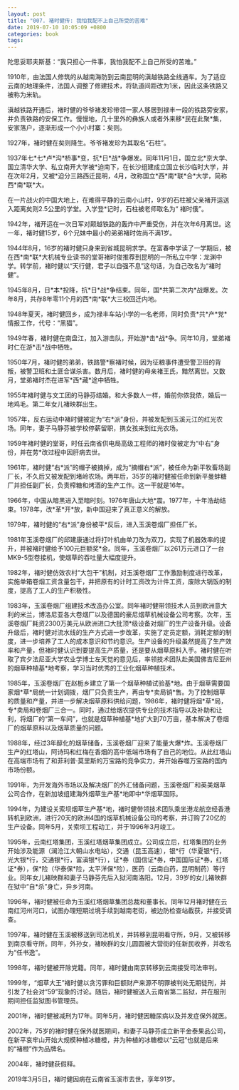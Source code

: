 ```yaml
---
layout: post
title: "007. 褚时健传: 我怕我配不上自己所受的苦难"
date: 2019-07-10 10:05:09 +0800
categories: book
tags: 
---
```


陀思妥耶夫斯基：“我只担心一件事，我怕我配不上自己所受的苦难。”



1910年，由法国人修筑的从越南海防到云南昆明的滇越铁路全线通车。为了适应云南的地理条件，法国人调整了修建技术，将轨道间距改为1米，因此这条铁路又被称为米轨。







滇越铁路开通后，褚时健的爷爷褚发珍带领一家人移居到禄丰一段的铁路旁安家，并负责铁路的安保工作。慢慢地，几十里外的彝族人或者外来移\*民在此聚\*集，安家落户，逐渐形成一个小小村寨：矣则。



1927年，褚时健在矣则降生。爷爷褚发珍为其取名“石柱”。



1937年七\*七\*卢\*沟\*桥事\*变，抗\*日\*战\*争爆发。同年11月1日，国立北\*京大学、国立清华大学、私立南开大学被\*迫南下，在长沙组建成立国立长沙临时大学，并在次年2月，又被\*迫分三路西迁昆明，4月，改称国立\*西\*南\*联\*合\*大学，简称西\*南\*联\*大。



在一片战火的中国大地上，在难得平静的云南小山村，9岁的石柱被父亲褚开运送入距离矣则2.5公里的学堂。入学登\*记时，石柱被老师取名为“ 褚时俄”。



1942年，褚开运在一次日军对颠越铁路的轰炸中严重受伤，并在次年6月离世。这一年，褚时健15岁，6个兄妹中最小的弟弟褚时佐尚不满1岁。



1944年8月，16岁的褚时健只身来到省城昆明求学。在富春中学读了一学期后，被在西\*南\*联\*大机械专业读书的堂哥褚时俊推荐到昆明的一所私立中学：龙渊中学。转学前，褚时健以“天行健，君子以自强不息”这句话，为自己改名为“褚时健”。 



1945年8月，日\*本\*投降，抗\*日\*战\*争结束。同年，国\*共第二次内\*战爆发。次年8月，共存8年零11个月的西\*南\*联\*大三校回迁内地。 



1948年夏天，褚时健回乡，成为禄丰车站小学的一名老师，同时负责\*共\*产\*党\*情报工作，代号：“黑猫”。



1949年春，褚时健在南盘江，加入游击队，开始游\*击\*战\*争。同年10月，堂弟褚时仁在游\*击\*战中牺牲。



1950年7月，褚时健的弟弟，铁路警\*察褚时候，因为征粮事件遭受警卫班的背叛，被警卫班和土匪合谋杀害。数月后，褚时健的母亲褚王氏，黯然离世。又数月，堂弟褚时杰在进军\*西\*藏\*途中牺牲。



1955年褚时健与文工团的马静芬结婚。和大多数人一样，婚前你侬我侬，婚后一地鸡毛。第二年女儿褚映群出生。



1957年，反右运动中褚时健被定为“右\*派”身份，并被发配到玉溪元江的红光农场。同年，妻子马静芬被学校停薪留职，携女孩来到红光农场。



1959年褚时健的堂哥，时任云南省供电局高级工程师的褚时俊被定为“中右”身份，并在劳\*改过程中因肝病去世。



1961年，褚时健“右\*派”的帽子被摘掉，成为“摘帽右\*派”，被任命为新平牧畜场副厂长，不久后又被发配到堵岭农场。两年后，35岁的褚时健被任命到新平曼蚌糖厂并担任副厂长，负责榨糖和烤酒的生产工作。这一干就是16年。



1966年，中国从暗黑进入至暗时刻。1976年唐山大地\*震。1977年，十年浩劫结束。1978年，改\*革\*开\*放，新中国迎来了真正意义的解放。



1979年，褚时健的“右\*派”身份被平\*反后，进入玉溪卷烟厂担任厂长。



1981年玉溪卷烟厂的邱建康通过将打叶机由单刀改为双刀，实现了机器效率的提升，并被褚时健给予100元巨额奖\*金。同年，玉溪卷烟厂以261万元进口了一台MK9-5型卷接机，使烟草的吞吐量大幅度提升。



1982年，褚时健仿效农村“大包干”机制，对玉溪卷烟厂工作激励制度进行改革，实施单箱卷烟工资含量包干，并把原有的计时工资改为计件工资，废除大锅饭的制度，提高了工人的生产积极性。



1983年，玉溪卷烟厂组建技术改造办公室。同年褚时健带领技术人员到欧洲意大利的米兰，博洛尼亚各大卷烟厂以及德国的豪尼烟草机械设备公司考察。次年，玉溪卷烟厂耗资2300万美元从欧洲进口大批顶\*级设备对烟厂的生产设备升级。设备升级后，褚时健对流水线的生产方式进一步改革，实施了定员定额，消耗定额的制度，进一步培养了工人的成本意识和节约意识。生产设备的升级虽然提高了生产效率和产量，但褚时健认识到要提高生产质量，还是要从烟草原料入手。褚时健在听取了宾夕法尼亚大学农业学博士左天觉的意见后，率领技术团队赴美国佛吉尼亚州的烟草种植基\*地考察，学习当时优秀的工业化烟草种植技术。



1985年，玉溪卷烟厂在赵栀乡建立了第一个烟草种植试验基\*地。由于烟草需要国家烟\*草\*局统一计划调拨，烟厂只负责生产，再由专\*卖局销\*售。为了控制烟草的质量和产量，并进一步解决烟草原料供给问题，1986年，褚时健将烟\*草\*局，专\*卖局和卷烟厂三合一。同时，通过给烟农提供专业的技术指导以及补助和让利，将烟厂的“第一车间”，也就是烟草种植基\*地扩大到70万亩，基本解决了卷烟厂的烟草原料以及烟草质量的问题。 



1988年，经过3年醇化的烟草储备，玉溪卷烟厂迎来了能量大爆\*炸。玉溪卷烟厂生产的红塔山，阿诗玛和红梅在香烟的高中低端市场有了自己的地位。从此红塔山在高端市场有了和菲利普·莫里斯的万宝路的竞争实力，并开始吞噬万宝路的国内市场份额。



1991年，为开发海外市场以及解决烟厂的外汇储备问题，玉溪卷烟厂和英美烟草公司合作，在新加坡组建海外烟草生产基\*地即中\*华烟草国际。



1994年，为建设关索坝烟草生产基\*地，褚时健带领技术团队乘坐港龙航空经香港转机到欧洲，进行20天的欧洲4国的烟草机械设备公司的考察，并订购了20亿的生产设备。同年5月，关索坝工程动工，并于1996年3月竣工。



1995年，云南红塔集团，玉溪红塔烟草集团成立。公司成立后，红塔集团的业务开始涉及能源（澜沧江大朝山水电站），交通（昆玉高速），银\*行（华夏银\*行，光大银\*行，交通银\*行，富滇银\*行），证\*券（国信证\*券，中国国际证\*券，红塔证\*券），保\*险（华泰保\*险，太平洋保\*险），医药（云南白药，昆明制药）等行业。同年女儿褚映群和妻子马静芬先后入狱河南洛阳。12月，39岁的女儿褚映群在狱中“自\*杀”身亡，异乡河南。



1996年，褚时健被任命为玉溪红塔烟草集团总裁和董事长。同年12月褚时健在云南红河州河口，试图办理短期过境手续到越南老街，被边防检查站截获，并接受调查。



1997年，褚时健在玉溪被移送到司法机关，并转移到昆明看守所，9月，又被转移到南京看守所。同年，外孙女，褚映群的女儿圆圆被大营街的任新民收养，并改名为“任书逸”。



1998年，褚时健被开除党籍。同年，褚时健由南京转移到云南接受司法审判。



1999年，“烟草大王”褚时健以贪污罪和巨额财产来源不明罪被判处无期徒刑，并引发了社会对“59”现象的讨论。随后，褚时健被送入云南省第二监狱，并在服刑期间担任监狱图书管理员。



2001年，褚时健被减刑为17年。同年5月，褚时健因糖尿病以及并发症保外就医。



2002年，75岁的褚时健在保外就医期间，和妻子马静芬成立新平金泰果品公司，在新平哀牢山开始大规模种植冰糖橙，并为种植的冰糖橙以“云冠”也就是后来的“褚橙”作为品牌名。



2004年，褚时健获假释。



2019年3月5日，褚时健因病在云南省玉溪市去世，享年91岁。
